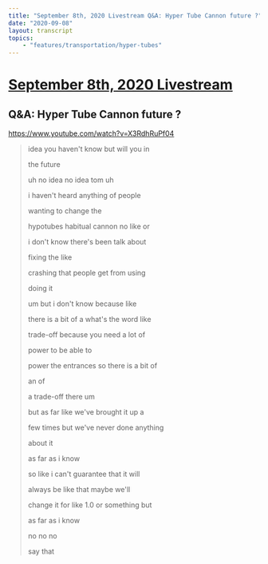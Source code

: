 ```yaml
---
title: "September 8th, 2020 Livestream Q&A: Hyper Tube Cannon future ?"
date: "2020-09-08"
layout: transcript
topics:
    - "features/transportation/hyper-tubes"
---
```

# [September 8th, 2020 Livestream](../2020-09-08.md)
## Q&A: Hyper Tube Cannon future ?
https://www.youtube.com/watch?v=X3RdhRuPf04
> idea you haven't know but will you in
> 
> the future
> 
> uh no idea no idea tom uh
> 
> i haven't heard anything of people
> 
> wanting to change the
> 
> hypotubes habitual cannon no like or
> 
> i don't know there's been talk about
> 
> fixing the like
> 
> crashing that people get from using
> 
> doing it
> 
> um but i don't know because like
> 
> there is a bit of a what's the word like
> 
> trade-off because you need a lot of
> 
> power to be able to
> 
> power the entrances so there is a bit of
> 
> an of
> 
> a trade-off there um
> 
> but as far like we've brought it up a
> 
> few times but we've never done anything
> 
> about it
> 
> as far as i know
> 
> so like i can't guarantee that it will
> 
> always be like that maybe we'll
> 
> change it for like 1.0 or something but
> 
> as far as i know
> 
> no no no
> 
> say that
> 
